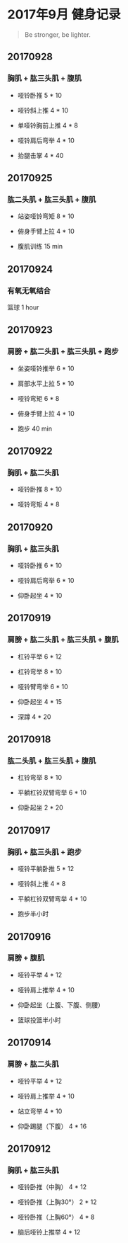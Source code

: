 # 2017年9月 健身记录   
> Be stronger, be lighter.

## 20170928
### 胸肌 + 肱三头肌 + 腹肌
* 哑铃卧推 5 * 10
* 哑铃斜上推 4 * 10
* 单哑铃胸前上推 4 * 8

* 哑铃肩后弯举 4 * 10

* 抬腿击掌 4 * 40


## 20170925
### 肱二头肌 + 肱三头肌 + 腹肌
* 站姿哑铃弯矩 8 * 10

* 俯身手臂上拉 4 * 10

* 腹肌训练 15 min

## 20170924
### 有氧无氧结合
篮球 1 hour


## 20170923
### 肩膀 + 肱二头肌 + 肱三头肌 + 跑步
* 坐姿哑铃推举 6 * 10
* 肩部水平上拉 5 * 10

* 哑铃弯矩 6 * 8

* 俯身手臂上拉 4 * 10

* 跑步 40 min

## 20170922
### 胸肌 + 肱二头肌
* 哑铃卧推 8 * 10

* 哑铃弯矩 4 * 8

## 20170920
### 胸肌 + 肱三头肌
* 哑铃卧推 6 * 10

* 哑铃肩后弯举 6 * 10

* 仰卧起坐 4 * 10

## 20170919
### 肩膀 + 肱二头肌 + 肱三头肌 + 腹肌
* 杠铃平举 6 * 12
* 杠铃弯举 8 * 10

* 哑铃臂弯举 6 * 10

* 仰卧起坐 4 * 15
* 深蹲 4 * 20

## 20170918
### 肱二头肌 + 肱三头肌 + 腹肌
* 杠铃弯举 8 * 10

* 平躺杠铃双臂弯举 6 * 10

* 仰卧起坐 2 * 20

## 20170917
### 胸肌 + 肱三头肌 + 跑步
* 哑铃平躺卧推 5 * 12
* 哑铃斜上推 4 * 8

* 平躺杠铃双臂弯举 4 * 10

* 跑步半小时

## 20170916
### 肩膀 + 腹肌  
   
* 哑铃平举 4 * 12  
* 哑铃肩上推举 4 * 10  


* 仰卧起坐（上腹、下腹、侧腰）

* 篮球投篮半小时

## 20170914
### 肩膀 + 肱二头肌  
   
* 哑铃平举 4 * 12  
* 哑铃肩上推举 4 * 10  

* 站立弯举 4 * 10

* 仰卧踢腿（下腹） 4 * 16
 

## 20170912
### 胸肌 + 肱三头肌 
   
* 哑铃卧推（中胸） 4 * 12  
* 哑铃卧推（上胸30°） 2 * 12  
* 哑铃卧推（上胸60°） 4 * 8   

* 脑后哑铃上推举 4 * 12


